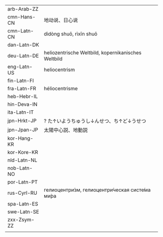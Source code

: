 | | | |
|-|-|-|
| arb-Arab-ZZ |  |  |
| cmn-Hans-CN | 地动说、日心说 |  |
| cmn-Latn-CN | dìdòng shuō, rìxīn shuō |  |
| dan-Latn-DK |  |  |
| deu-Latn-DE | heliozentrische Weltbild, kopernikanisches Weltbild |  |
| eng-Latn-US | heliocentrism |  |
| fin-Latn-FI |  |  |
| fra-Latn-FR | héliocentrisme |  |
| heb-Hebr-IL |  |  |
| hin-Deva-IN |  |  |
| ita-Latn-IT |  |  |
| jpn-Hrkt-JP | ? た↑いようちゅうし↓んせつ、ち↑ど↓うせつ |  |
| jpn-Jpan-JP | 太陽中心説、地動説 |  |
| kor-Hang-KR |  |  |
| kor-Kore-KR |  |  |
| nld-Latn-NL |  |  |
| nob-Latn-NO |  |  |
| por-Latn-PT |  |  |
| rus-Cyrl-RU | гелиоцентри́зм, гелиоцентри́ческая систе́ма ми́ра |  |
| spa-Latn-ES |  |  |
| swe-Latn-SE |  |  |
| zxx-Zsym-ZZ |  |  |
|  |  |  |
